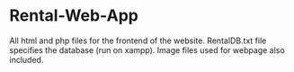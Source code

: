 # Rental-Web-App
All html and php files for the frontend of the website. RentalDB.txt file specifies the database (run on xampp). Image files used for webpage also included.
